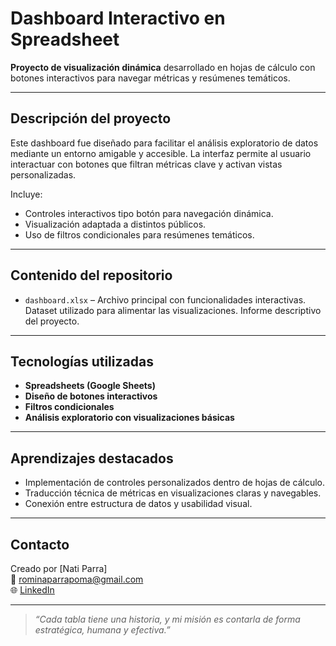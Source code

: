 # Dashboard Interactivo en Spreadsheet

**Proyecto de visualización dinámica** desarrollado en hojas de cálculo con botones interactivos para navegar métricas y resúmenes temáticos.

---

## Descripción del proyecto

Este dashboard fue diseñado para facilitar el análisis exploratorio de datos mediante un entorno amigable y accesible. La interfaz permite al usuario interactuar con botones que filtran métricas clave y activan vistas personalizadas.

Incluye:
- Controles interactivos tipo botón para navegación dinámica.
- Visualización adaptada a distintos públicos.
- Uso de filtros condicionales para resúmenes temáticos.

---

## Contenido del repositorio

- `dashboard.xlsx` – Archivo principal con funcionalidades interactivas. Dataset utilizado para alimentar las visualizaciones. Informe descriptivo del proyecto.

---

## Tecnologías utilizadas

- **Spreadsheets (Google Sheets)**  
- **Diseño de botones interactivos**  
- **Filtros condicionales**  
- **Análisis exploratorio con visualizaciones básicas**

---

## Aprendizajes destacados

- Implementación de controles personalizados dentro de hojas de cálculo.
- Traducción técnica de métricas en visualizaciones claras y navegables.
- Conexión entre estructura de datos y usabilidad visual.

---

## Contacto

Creado por [Nati Parra]  
📧 rominaparrapoma@gmail.com  
🌐 [LinkedIn](https://www.linkedin.com/in/NataliaParraPoma)

---

> _“Cada tabla tiene una historia, y mi misión es contarla de forma estratégica, humana y efectiva.”_
